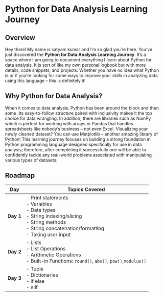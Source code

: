 # Python for Data Analysis Learning Journey
## Overview
Hey there! My name is satyam kumar and I’m so glad you’re here. You’ve just discovered the **Python for Data Analysis Learning Journey**. It’s a space where I am going to document everything I learn about Python for data analysis. It is sort of like my own personal logbook but with more details, code snippets, and projects. Whether you have no idea what Python is or if you’re looking for some ways to improve your skills in analyzing data using this language – this is definitely it!
## Why Python for Data Analysis?
When it comes to data analysis, Python has been around the block and then some. Its easy-to-follow structure paired with inclusivity makes it the top choice for data wrangling. In addition, there are libraries such as NumPy which is perfect for working with arrays or Pandas that handles spreadsheets like nobody’s business – not even Excel. Visualizing your newly cleaned dataset? You can use Matplotlib – another amazing library of Python! This learning journey focuses on building a strong foundation in Python programming language designed specifically for use in data analysis; therefore, after completing it successfully one will be able to confidently tackle any real-world problems associated with manipulating various types of datasets.




## Roadmap

| **Day** | **Topics Covered** |
|---------|--------------------|
| **Day 1** | - Print statements<br>- Variables<br>- Data types<br>- String indexing/slicing<br>- String methods<br>- String concatenation/formatting<br>- Taking user input |
| **Day 2** | - Lists<br>- List Operations<br>- Arithmetic Operations<br>- Built-in Functions: `round()`, `abs()`, `pow()`,`modulus()` |
| **Day 3** | - Tuple<br>- Dictionaries<br>- if else<br>- elif<br> |





